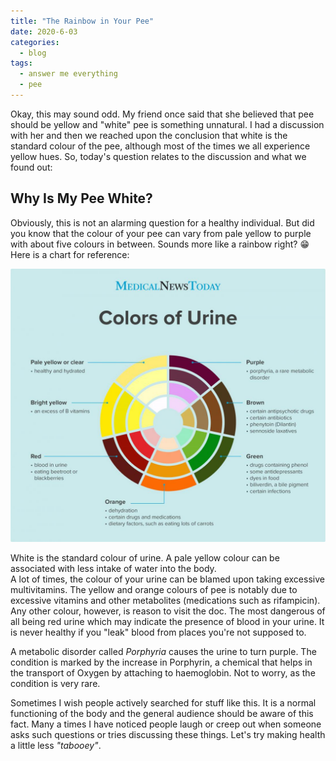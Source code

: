 ```yaml
---
title: "The Rainbow in Your Pee"
date: 2020-6-03
categories:
  - blog
tags:
  - answer me everything
  - pee
---
```


Okay, this may sound odd. My friend once said that she believed that pee should be yellow and "white" pee is something unnatural. I had a discussion with her and then we reached upon the conclusion that white is the standard colour of the pee, although most of the times we all experience yellow hues. So, today's question relates to the discussion and what we found out:

## Why Is My Pee White?

Obviously, this is not an alarming question for a healthy individual. But did you know that the colour of your pee can vary from pale yellow to purple with about five colours in between. Sounds more like a rainbow right? :grin: Here is a chart for reference:

![Urine Colours](/assets/images/urine-colours.jpg)

White is the standard colour of urine. A pale yellow colour can be associated with less intake of water into the body.  
A lot of times, the colour of your urine can be blamed upon taking excessive multivitamins. The yellow and orange colours of pee is notably due to excessive vitamins and other metabolites (medications such as rifampicin).  
Any other colour, however, is reason to visit the doc. The most dangerous of all being red urine which may indicate the presence of blood in your urine. It is never healthy if you "leak" blood from places you're not supposed to.

A metabolic disorder called *Porphyria* causes the urine to turn purple. The condition is marked by the increase in Porphyrin, a chemical that helps in the transport of Oxygen by attaching to haemoglobin. Not to worry, as the condition is very rare.

Sometimes I wish people actively searched for stuff like this. It is a normal functioning of the body and the general audience should be aware of this fact. Many a times I have noticed people laugh or creep out when someone asks such questions or tries discussing these things. Let's try making health a little less *"tabooey"*.

